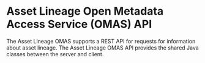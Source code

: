 <!-- SPDX-License-Identifier: CC-BY-4.0 -->
<!-- Copyright Contributors to the ODPi Egeria project. -->

# Asset Lineage Open Metadata Access Service (OMAS) API

The Asset Lineage OMAS supports a REST API for requests for information about asset lineage.
The Asset Lineage OMAS API provides the shared Java classes between the
server and client.